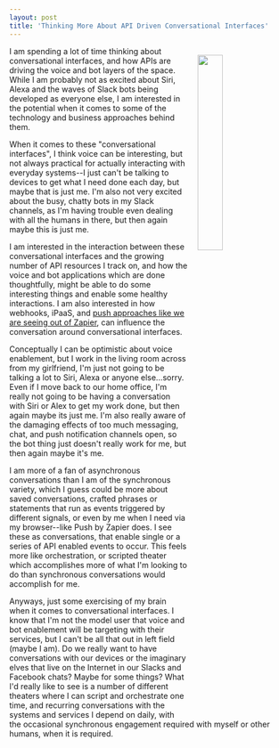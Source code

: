 ```yaml
---
layout: post
title: 'Thinking More About API Driven Conversational Interfaces'
---
```

<p><img style="padding: 15px;" src="https://s3.amazonaws.com/kinlane-productions/bw-icons/bw-conversational-interfaces.png" alt="" width="30%" align="right" /></p>
<p>I am spending a lot of time thinking about conversational interfaces, and how APIs are driving the voice and bot layers of the space. While I am probably not as excited about Siri, Alexa and the waves of Slack bots being developed as everyone else, I am interested in the potential when it comes to some of the technology and business approaches behind them.</p>
<p>When it comes to these "conversational interfaces", I think voice can be interesting, but not always practical for actually interacting with everyday systems--I just can't be talking to devices to get what I need done&nbsp;each day, but maybe that is just me. I'm also not very excited about the busy, chatty bots in my Slack channels, as I'm having trouble even dealing with all the humans in there, but then again maybe this is just me.&nbsp;</p>
<p>I am interested in the interaction between these conversational interfaces and the growing number of API resources I track on, and how the voice and bot applications which are done thoughtfully, might be able to do some interesting things&nbsp;and enable some healthy interactions. I am also interested in how webhooks, iPaaS, and <a href="http://apievangelist.com/2016/10/11/ipaas-in-your-browser-with-push-by-zapier/">push approaches like we are seeing out of Zapier</a>, can influence the conversation around conversational interfaces.&nbsp;</p>
<p>Conceptually I can be optimistic about voice enablement, but I work in the living room across from my girlfriend, I'm just not going to be talking a lot to Siri, Alexa or anyone else...sorry. Even if I move back to our home office, I'm really not going to be having a conversation with Siri or Alex to get my work done, but then again maybe its just me. I'm also really aware of the damaging effects of too much messaging, chat, and push notification channels open, so the bot thing just doesn't really work for me, but then again maybe it's me.&nbsp;</p>
<p>I am more of a fan of asynchronous conversations than I am of the synchronous variety, which I guess could be more about saved conversations, crafted phrases or statements that run as events triggered by different signals, or even by me when I need via my browser--like Push by Zapier does. I see these as conversations, that enable single or a series of API enabled events to occur. This feels more like orchestration, or scripted theater which accomplishes more of what I'm looking to do&nbsp;than synchronous conversations would accomplish for me.</p>
<p>Anyways, just some exercising of my brain when it comes to conversational interfaces. I know that I'm not the model user that voice and bot enablement will be targeting with their services, but I can't be all that out in left field (maybe I am). Do we really want to have conversations with our devices or the imaginary elves that live on the Internet in our Slacks and Facebook chats? Maybe for some things? What I'd really like to see is a number of different theaters where I can script and orchestrate one time, and recurring conversations with the systems and services I depend on daily, with the occasional synchronous engagement required with myself or other humans, when it is required.</p>